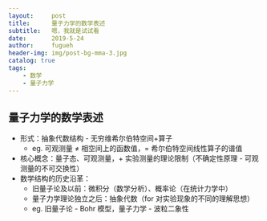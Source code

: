 ```yaml
---
layout:     post
title:      量子力学的数学表述
subtitle:   嗯，我就是试试看
date:       2019-5-24
author:     fugueh
header-img: img/post-bg-mma-3.jpg
catalog: true
tags:
    - 数学
    - 量子力学
---
```


## 量子力学的数学表述

- 形式：抽象代数结构 - 无穷维希尔伯特空间+算子
  - eg. 可观测量 ≠ 相空间上的函数值，= 希尔伯特空间线性算子的谱值
- 核心概念：量子态、可观测量，+ 实验测量的理论限制（不确定性原理 - 可观测量的不可交换性）
- 数学结构的历史沿革：
  - 旧量子论及以前：微积分（数学分析）、概率论（在统计力学中）
  - 量子力学理论独立之后：抽象代数（for 对实验现象的不同的理解思想）
  - eg. 旧量子论 - Bohr 模型，量子力学 - 波粒二象性

